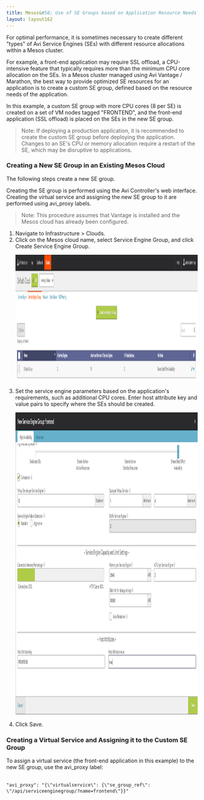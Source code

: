 ```yaml
---
title: Mesos&#58; Use of SE Groups based on Application Resource Needs
layout: layout162
---
```

For optimal performance, it is sometimes necessary to create different "types" of Avi Service Engines (SEs) with different resource allocations within a Mesos cluster.

For example, a front-end application may require SSL offload, a CPU-intensive feature that typically requires more than the minimum CPU core allocation on the SEs. In a Mesos cluster managed using Avi Vantage / Marathon, the best way to provide optimized SE resources for an application is to create a custom SE group, defined based on the resource needs of the application.

In this example, a custom SE group with more CPU cores (8 per SE) is created on a set of VM nodes tagged "FRONTEND", and the front-end application (SSL offload) is placed on the SEs in the new SE group.
> Note: If deploying a production application, it is recommended to create the custom SE group before deploying the application. Changes to an SE's CPU or memory allocation require a restart of the SE, which may be disruptive to applications.
 

### Creating a New SE Group in an Existing Mesos Cloud

The following steps create a new SE group.

Creating the SE group is performed using the Avi Controller's web interface. Creating the virtual service and assigning the new SE group to it are performed using avi_proxy labels.
> Note: This procedure assumes that Vantage is installed and the Mesos cloud has already been configured.
 <ol> 
 <li>Navigate to Infrastructure &gt; Clouds.</li> 
 <li>Click on the Mesos cloud name, select Service Engine Group, and click Create Service Engine Group. <p><a href="img/segroup2-2.png"><img class="alignnone size-full wp-image-5821" src="img/segroup2-2.png" alt="segroup2" width="1918" height="334"></a></p></li> 
 <li>Set the service engine parameters based on the application's requirements, such as additional CPU cores. Enter host attribute key and value pairs to specify where the SEs should be created. <p><a href="img/segroup3.png"><img class="alignnone size-full wp-image-5814" src="img/segroup3.png" alt="segroup3" width="1440" height="797"></a></p></li> 
 <li>Click Save.</li> 
</ol> 

### Creating a Virtual Service and Assigning it to the Custom SE Group

To assign a virtual service (the front-end application in this example) to the new SE group, use the avi_proxy label:

<pre class="command-line language-bash" data-output="1-100"><code>
"avi_proxy": "{\"virtualservice\": {\"se_group_ref\": \"/api/serviceenginegroup/?name=frontend\"}}"
  
</code></pre> 